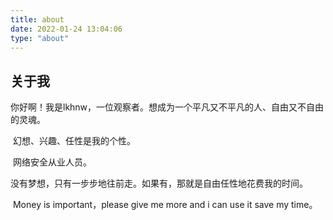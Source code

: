 ```yaml
---
title: about
date: 2022-01-24 13:04:06
type: "about"
---
```


## 关于我

​	你好啊！我是lkhnw，一位观察者。想成为一个平凡又不平凡的人、自由又不自由的灵魂。

​	幻想、兴趣、任性是我的个性。

​	网络安全从业人员。

​	没有梦想，只有一步步地往前走。如果有，那就是自由任性地花费我的时间。

​	Money is important，please give me more and i can use it save my time。

​	